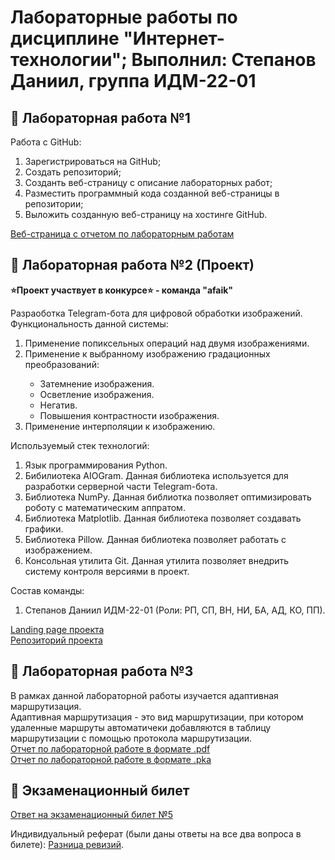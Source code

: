 # Лабораторные работы по дисциплине "Интернет-технологии"; Выполнил: Степанов Даниил, группа ИДМ-22-01

## 📖 Лабораторная работа №1
Работа с GitHub:
1. Зарегистрироваться на GitHub;
2. Создать репозиторий;
3. Созданть веб-страницу с описание лабораторных работ;
4. Разместить программный кода созданной веб-страницы в репозитории;
5. Выложить созданную веб-страницу на хостинге GitHub.

[Веб-страница с отчетом по лабораторным работам](https://daniilst.github.io/internet_technologies/)


## 📖 Лабораторная работа №2 (Проект)
**⭐Проект участвует в конкурсе⭐ - команда "afaik"**
<div>Разраоботка Telegram-бота для цифровой обработки изображений.</div>
Функциональность данной системы:
<ol>
  <li>Применение попиксельных операций над двумя изображениями.</li>
  <li>Применение к выбранному изображению градационных преобразований:</li>
  <ul>
    <li>Затемнение изображения.</li>
    <li>Осветление изображения.</li>
    <li>Негатив.</li>
    <li>Повышения контрастности изображения.</li>
   </ul>
  <li>Применение интерполяции к изображению.</li>
</ol>
Используемый стек технологий:
<ol>
  <li>Язык программирования Python.</li>
  <li>Бибилиотека AIOGram. Данная библиотека используется для разработки серверной части Telegram-бота.</li>
  <li>Библиотека NumPy. Данная библиотка позволяет оптимизировать роботу с математическим аппратом.</li>
  <li>Библиотека Matplotlib. Данная библиотека позволяет создавать графики.</li>
  <li>Библиотека Pillow. Данная библиотека позволяет работать с изображением.</li>
  <li>Консольная утилита Git. Данная утилита позволяет внедрить систему контроля версиями в проект.</li>
</ol>
Состав команды:
<ol>
  <li>Степанов Даниил ИДМ-22-01 (Роли: РП, СП, ВН, НИ, БА, АД, КО, ПП).</li>
</ol>
<a href="https://landing1-j90370996.6e7oz.landing.myjino.ru/">Landing page проекта</a> <br>
<a href="https://github.com/DaniilST/Telegram_bot">Репозиторий проекта</a>

## 📖 Лабораторная работа №3
<div>В рамках данной лабораторной работы изучается адаптивная маршрутизация.</div>
<div>Адаптивная маршрутизация - это вид маршрутизации, при котором удаленные маршруты автоматичеки добавляются в таблицу маршрутизации с помощью протокола маршрутизации.</div>
<div><a href="https://github.com/DaniilST/internet_technologies/blob/main/lab_3/Stepanov_Daniil_Otchet_Lr4_IDB-18-01.pdf">Отчет по лабораторной работе в формате .pdf</a></div>
<a href="https://github.com/DaniilST/internet_technologies/blob/main/lab_3/Lab_4_scenariy.pka"> Отчет по лабораторной работе в формате .pka</a>

## 📖 Экзаменационный билет

[Ответ на экзаменационный билет №5](https://github.com/stankin/inet-2022/wiki/exam05)

Индивидуальный реферат (были даны ответы на все два вопроса в билете): <a href="https://github.com/stankin/inet-2022/wiki/exam05/_compare/7348506dc823e4aeb6f39dfff3717ebfa59456d3...325b8c30e5f8b869d33ca224c93af4554d637d89">Разница ревизий</a>.
